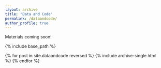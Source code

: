 ```yaml
---
layout: archive
title: "Data and Code"
permalink: /dataandcode/
author_profile: true
---
```


Materials coming soon! 

{% include base_path %}

{% for post in site.dataandcode reversed %}
  {% include archive-single.html %}
{% endfor %}
